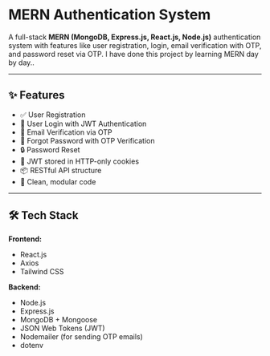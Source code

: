# MERN Authentication System

A full-stack **MERN (MongoDB, Express.js, React.js, Node.js)** authentication system with features like user registration, login, email verification with OTP, and password reset via OTP. I have done this project by learning MERN day by day..

---

## ✨ Features

- ✅ User Registration
- 🔐 User Login with JWT Authentication
- 📧 Email Verification via OTP
- 🔁 Forgot Password with OTP Verification
- 🔒 Password Reset
- 🍪 JWT stored in HTTP-only cookies
- 📦 RESTful API structure
- 🧹 Clean, modular code

---

## 🛠️ Tech Stack

**Frontend:**
- React.js
- Axios
- Tailwind CSS

**Backend:**
- Node.js
- Express.js
- MongoDB + Mongoose
- JSON Web Tokens (JWT)
- Nodemailer (for sending OTP emails)
- dotenv


